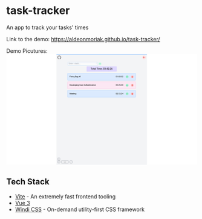 # task-tracker

An app to track your tasks' times

Link to the demo: https://aldeonmoriak.github.io/task-tracker/

Demo Picutures:
![alt text](https://raw.githubusercontent.com/AldeonMoriak/task-tracker/main/src/assets/demoPictures/demo.png?raw=true)

## Tech Stack

- [Vite](https://vitejs.dev) - An extremely fast frontend tooling
- [Vue 3](https://v3.vuejs.org/) 
- [Windi CSS](https://github.com/windicss/windicss) - On-demand utility-first CSS framework
